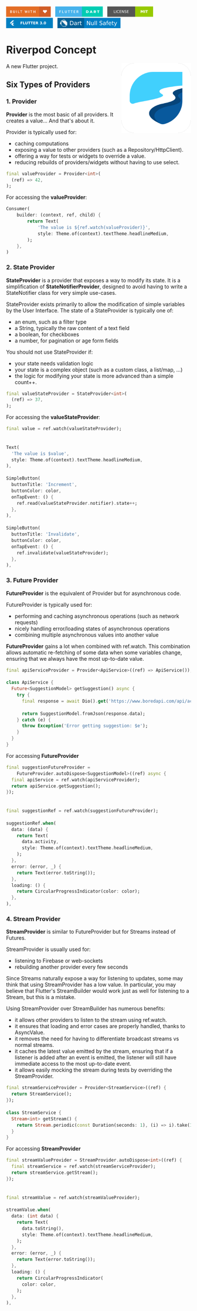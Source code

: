 <img src="screenshots/badges/built-with-love.svg" height="28px"/>&nbsp;&nbsp;
<img src="screenshots/badges/flutter-dart.svg" height="28px" />&nbsp;&nbsp;
<a href="https://choosealicense.com/licenses/mit/" target="_blank"><img src="screenshots/badges/license-MIT.svg" height="28px" /></a>&nbsp;&nbsp;
<img src="screenshots/badges/Flutter-3.svg" height="28px" />&nbsp;&nbsp;
<img src="screenshots/badges/dart-null_safety-blue.svg" height="28px"/>

# Riverpod Concept

<img align="right" src="screenshots/app_icon/app_icon_for_android_iOS.png" height="190"></img>
A new Flutter project.

## Six Types of Providers

### 1. Provider

**Provider** is the most basic of all providers. It creates a value... And that's about it.

Provider is typically used for:

- caching computations
- exposing a value to other providers (such as a Repository/HttpClient).
- offering a way for tests or widgets to override a value.
- reducing rebuilds of providers/widgets without having to use select.

```dart
final valueProvider = Provider<int>(
  (ref) => 42,
);
```

For accessing the **valueProvider**:

```dart
Consumer(
    builder: (context, ref, child) {
        return Text(
            'The value is ${ref.watch(valueProvider)}',
            style: Theme.of(context).textTheme.headlineMedium,
        );
    },
)
```

### 2. State Provider

**StateProvider** is a provider that exposes a way to modify its state. It is a simplification of **StateNotifierProvider**, designed to avoid having to write a StateNotifier class for very simple use-cases.

StateProvider exists primarily to allow the modification of simple variables by the User Interface.
The state of a StateProvider is typically one of:

- an enum, such as a filter type
- a String, typically the raw content of a text field
- a boolean, for checkboxes
- a number, for pagination or age form fields

You should not use StateProvider if:

- your state needs validation logic
- your state is a complex object (such as a custom class, a list/map, ...)
- the logic for modifying your state is more advanced than a simple count++.

```dart
final valueStateProvider = StateProvider<int>(
  (ref) => 37,
);
```

For accessing the **valueStateProvider**:

```dart
final value = ref.watch(valueStateProvider);


Text(
  'The value is $value',
  style: Theme.of(context).textTheme.headlineMedium,
),

SimpleButton(
  buttonTitle: 'Increment',
  buttonColor: color,
  onTapEvent: () {
    ref.read(valueStateProvider.notifier).state++;
  },
),

SimpleButton(
  buttonTitle: 'Invalidate',
  buttonColor: color,
  onTapEvent: () {
    ref.invalidate(valueStateProvider);
  },
),
```

### 3. Future Provider

**FutureProvider** is the equivalent of Provider but for asynchronous code.

FutureProvider is typically used for:

- performing and caching asynchronous operations (such as network requests)
- nicely handling error/loading states of asynchronous operations
- combining multiple asynchronous values into another value

**FutureProvider** gains a lot when combined with ref.watch. This combination allows automatic re-fetching of some data when some variables change, ensuring that we always have the most up-to-date value.

```dart
final apiServiceProvider = Provider<ApiService>((ref) => ApiService());

class ApiService {
  Future<SuggestionModel> getSuggestion() async {
    try {
      final response = await Dio().get('https://www.boredapi.com/api/activity');

      return SuggestionModel.fromJson(response.data);
    } catch (e) {
      throw Exception('Error getting suggestion: $e');
    }
  }
}
```

For accessing **FutureProvider**

```dart
final suggestionFutureProvider =
    FutureProvider.autoDispose<SuggestionModel>((ref) async {
  final apiService = ref.watch(apiServiceProvider);
  return apiService.getSuggestion();
});


final suggestionRef = ref.watch(suggestionFutureProvider);

suggestionRef.when(
  data: (data) {
    return Text(
      data.activity,
      style: Theme.of(context).textTheme.headlineMedium,
    );
  },
  error: (error, _) {
    return Text(error.toString());
  },
  loading: () {
    return CircularProgressIndicator(color: color);
  },
),
```

### 4. Stream Provider

**StreamProvider** is similar to FutureProvider but for Streams instead of Futures.

StreamProvider is usually used for:

- listening to Firebase or web-sockets
- rebuilding another provider every few seconds

Since Streams naturally expose a way for listening to updates, some may think that using StreamProvider has a low value. In particular, you may believe that Flutter's StreamBuilder would work just as well for listening to a Stream, but this is a mistake.

Using StreamProvider over StreamBuilder has numerous benefits:

- it allows other providers to listen to the stream using ref.watch.
- it ensures that loading and error cases are properly handled, thanks to AsyncValue.
- it removes the need for having to differentiate broadcast streams vs normal streams.
- it caches the latest value emitted by the stream, ensuring that if a listener is added after an event is emitted, the listener will still have immediate access to the most up-to-date event.
- it allows easily mocking the stream during tests by overriding the StreamProvider.

```dart
final streamServiceProvider = Provider<StreamService>((ref) {
  return StreamService();
});

class StreamService {
  Stream<int> getStream() {
    return Stream.periodic(const Duration(seconds: 1), (i) => i).take(10);
  }
}
```

For accessing **StreamProvider**

```dart
final streamValueProvider = StreamProvider.autoDispose<int>((ref) {
  final streamService = ref.watch(streamServiceProvider);
  return streamService.getStream();
});


final streamValue = ref.watch(streamValueProvider);

streamValue.when(
  data: (int data) {
    return Text(
      data.toString(),
      style: Theme.of(context).textTheme.headlineMedium,
    );
  },
  error: (error, _) {
    return Text(error.toString());
  },
  loading: () {
    return CircularProgressIndicator(
      color: color,
    );
  },
),
```